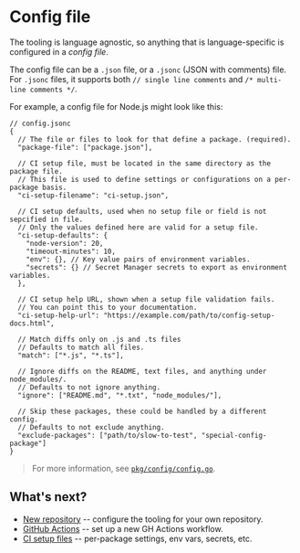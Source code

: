 # Config file

The tooling is language agnostic, so anything that is language-specific is configured in a _config file_.

The config file can be a `.json` file, or a `.jsonc` (JSON with comments) file.
For `.jsonc` files, it supports both `// single line comments` and `/* multi-line comments */`.

For example, a config file for Node.js might look like this:

```jsonc
// config.jsonc
{
  // The file or files to look for that define a package. (required).
  "package-file": ["package.json"],

  // CI setup file, must be located in the same directory as the package file.
  // This file is used to define settings or configurations on a per-package basis.
  "ci-setup-filename": "ci-setup.json",

  // CI setup defaults, used when no setup file or field is not sepcified in file.
  // Only the values defined here are valid for a setup file.
  "ci-setup-defaults": {
    "node-version": 20,
    "timeout-minutes": 10,
    "env": {}, // Key value pairs of environment variables.
    "secrets": {} // Secret Manager secrets to export as environment variables.
  },

  // CI setup help URL, shown when a setup file validation fails.
  // You can point this to your documentation.
  "ci-setup-help-url": "https://example.com/path/to/config-setup-docs.html",

  // Match diffs only on .js and .ts files
  // Defaults to match all files.
  "match": ["*.js", "*.ts"],

  // Ignore diffs on the README, text files, and anything under node_modules/.
  // Defaults to not ignore anything.
  "ignore": ["README.md", "*.txt", "node_modules/"],

  // Skip these packages, these could be handled by a different config.
  // Defaults to not exclude anything.
  "exclude-packages": ["path/to/slow-to-test", "special-config-package"]
}
```

> For more information, see [`pkg/config/config.go`](../pkg/config/config.go).

## What's next?

- [New repository](new-repo.md) -- configure the tooling for your own repository.
- [GitHub Actions](github-actions.md) -- set up a new GH Actions workflow.
- [CI setup files](ci-setup-files.md) -- per-package settings, env vars, secrets, etc.
